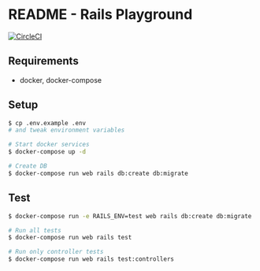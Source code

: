 # README - Rails Playground

[![CircleCI](https://circleci.com/gh/mmyoji/rails-pg.svg?style=svg)](https://circleci.com/gh/mmyoji/rails-pg)

## Requirements

* docker, docker-compose

## Setup

```sh
$ cp .env.example .env
# and tweak environment variables

# Start docker services
$ docker-compose up -d

# Create DB
$ docker-compose run web rails db:create db:migrate
```

## Test

```sh
$ docker-compose run -e RAILS_ENV=test web rails db:create db:migrate

# Run all tests
$ docker-compose run web rails test

# Run only controller tests
$ docker-compose run web rails test:controllers
```

